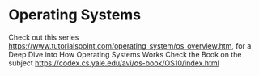# Operating Systems
Check out this series https://www.tutorialspoint.com/operating_system/os_overview.htm, 
for a Deep Dive into How Operating Systems Works Check the Book on the subject https://codex.cs.yale.edu/avi/os-book/OS10/index.html
